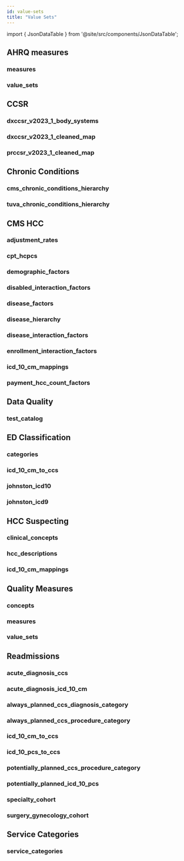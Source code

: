 ```yaml
---
id: value-sets
title: "Value Sets"
---
```


import { JsonDataTable } from '@site/src/components/JsonDataTable';


## AHRQ measures


### measures

<JsonDataTable  jsonPath="nodes.seed\.the_tuva_project\.pqi__measures.columns" />

### value_sets

<JsonDataTable  jsonPath="nodes.seed\.the_tuva_project\.pqi__value_sets.columns" />


## CCSR


### dxccsr_v2023_1_body_systems

<JsonDataTable  jsonPath="nodes.seed\.the_tuva_project\.ccsr__dxccsr_v2023_1_body_systems.columns" />

### dxccsr_v2023_1_cleaned_map

<JsonDataTable  jsonPath="nodes.seed\.the_tuva_project\.ccsr__dxccsr_v2023_1_cleaned_map.columns" />

### prccsr_v2023_1_cleaned_map

<JsonDataTable  jsonPath="nodes.seed\.the_tuva_project\.ccsr__prccsr_v2023_1_cleaned_map.columns" />


## Chronic Conditions


### cms_chronic_conditions_hierarchy

<JsonDataTable  jsonPath="nodes.seed\.the_tuva_project\.chronic_conditions__cms_chronic_conditions_hierarchy.columns" />

### tuva_chronic_conditions_hierarchy

<JsonDataTable  jsonPath="nodes.seed\.the_tuva_project\.chronic_conditions__tuva_chronic_conditions_hierarchy.columns" />


## CMS HCC


### adjustment_rates

<JsonDataTable  jsonPath="nodes.seed\.the_tuva_project\.cms_hcc__adjustment_rates.columns" />

### cpt_hcpcs

<JsonDataTable  jsonPath="nodes.seed\.the_tuva_project\.cms_hcc__cpt_hcpcs.columns" />

### demographic_factors

<JsonDataTable  jsonPath="nodes.seed\.the_tuva_project\.cms_hcc__demographic_factors.columns" />

### disabled_interaction_factors

<JsonDataTable  jsonPath="nodes.seed\.the_tuva_project\.cms_hcc__disabled_interaction_factors.columns" />

### disease_factors

<JsonDataTable  jsonPath="nodes.seed\.the_tuva_project\.cms_hcc__disease_factors.columns" />

### disease_hierarchy

<JsonDataTable  jsonPath="nodes.seed\.the_tuva_project\.cms_hcc__disease_hierarchy.columns" />

### disease_interaction_factors

<JsonDataTable  jsonPath="nodes.seed\.the_tuva_project\.cms_hcc__disease_interaction_factors.columns" />

### enrollment_interaction_factors

<JsonDataTable  jsonPath="nodes.seed\.the_tuva_project\.cms_hcc__enrollment_interaction_factors.columns" />

### icd_10_cm_mappings

<JsonDataTable  jsonPath="nodes.seed\.the_tuva_project\.cms_hcc__icd_10_cm_mappings.columns" />

### payment_hcc_count_factors

<JsonDataTable  jsonPath="nodes.seed\.the_tuva_project\.cms_hcc__payment_hcc_count_factors.columns" />


## Data Quality


### test_catalog

<JsonDataTable  jsonPath="nodes.seed\.the_tuva_project\.data_quality__test_catalog.columns" />


## ED Classification


### categories

<JsonDataTable  jsonPath="nodes.seed\.the_tuva_project\.ed_classification__categories.columns" />

### icd_10_cm_to_ccs

<JsonDataTable  jsonPath="nodes.seed\.the_tuva_project\.ed_classification__icd_10_cm_to_ccs.columns" />

### johnston_icd10

<JsonDataTable  jsonPath="nodes.seed\.the_tuva_project\.ed_classification__johnston_icd10.columns" />

### johnston_icd9

<JsonDataTable  jsonPath="nodes.seed\.the_tuva_project\.ed_classification__johnston_icd9.columns" />


## HCC Suspecting


### clinical_concepts

<JsonDataTable  jsonPath="nodes.seed\.the_tuva_project\.hcc_suspecting__clinical_concepts.columns" />

### hcc_descriptions

<JsonDataTable  jsonPath="nodes.seed\.the_tuva_project\.hcc_suspecting__hcc_descriptions.columns" />

### icd_10_cm_mappings

<JsonDataTable  jsonPath="nodes.seed\.the_tuva_project\.hcc_suspecting__icd_10_cm_mappings.columns" />


## Quality Measures


### concepts

<JsonDataTable  jsonPath="nodes.seed\.the_tuva_project\.quality_measures__concepts.columns" />

### measures

<JsonDataTable  jsonPath="nodes.seed\.the_tuva_project\.quality_measures__measures.columns" />

### value_sets

<JsonDataTable  jsonPath="nodes.seed\.the_tuva_project\.quality_measures__value_sets.columns" />


## Readmissions


### acute_diagnosis_ccs

<JsonDataTable  jsonPath="nodes.seed\.the_tuva_project\.readmissions__acute_diagnosis_ccs.columns" />

### acute_diagnosis_icd_10_cm

<JsonDataTable  jsonPath="nodes.seed\.the_tuva_project\.readmissions__acute_diagnosis_icd_10_cm.columns" />

### always_planned_ccs_diagnosis_category

<JsonDataTable  jsonPath="nodes.seed\.the_tuva_project\.readmissions__always_planned_ccs_diagnosis_category.columns" />

### always_planned_ccs_procedure_category

<JsonDataTable  jsonPath="nodes.seed\.the_tuva_project\.readmissions__always_planned_ccs_procedure_category.columns" />

### icd_10_cm_to_ccs

<JsonDataTable  jsonPath="nodes.seed\.the_tuva_project\.readmissions__icd_10_cm_to_ccs.columns" />

### icd_10_pcs_to_ccs

<JsonDataTable  jsonPath="nodes.seed\.the_tuva_project\.readmissions__icd_10_pcs_to_ccs.columns" />

### potentially_planned_ccs_procedure_category

<JsonDataTable  jsonPath="nodes.seed\.the_tuva_project\.readmissions__potentially_planned_ccs_procedure_category.columns" />

### potentially_planned_icd_10_pcs

<JsonDataTable  jsonPath="nodes.seed\.the_tuva_project\.readmissions__potentially_planned_icd_10_pcs.columns" />

### specialty_cohort

<JsonDataTable  jsonPath="nodes.seed\.the_tuva_project\.readmissions__specialty_cohort.columns" />

### surgery_gynecology_cohort

<JsonDataTable  jsonPath="nodes.seed\.the_tuva_project\.readmissions__surgery_gynecology_cohort.columns" />


## Service Categories

### service_categories
<JsonDataTable  jsonPath="nodes.seed\.the_tuva_project\.service_category__service_categories.columns" />
